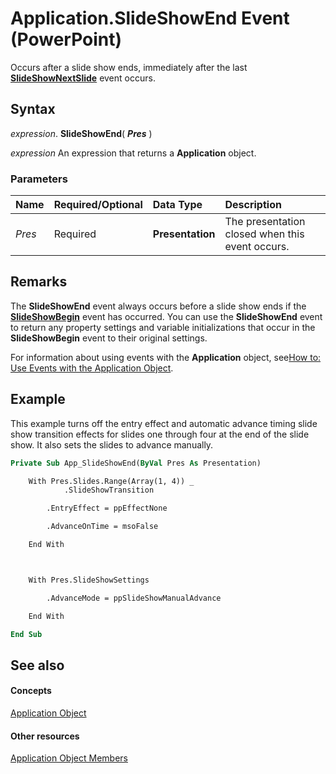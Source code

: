 
# Application.SlideShowEnd Event (PowerPoint)

Occurs after a slide show ends, immediately after the last  **[SlideShowNextSlide](a73d051e-9f53-43bd-1f41-b9111197e464.md)** event occurs.


## Syntax

 _expression_. **SlideShowEnd**( **_Pres_** )

 _expression_ An expression that returns a **Application** object.


### Parameters



|**Name**|**Required/Optional**|**Data Type**|**Description**|
|:-----|:-----|:-----|:-----|
| _Pres_|Required|**Presentation**|The presentation closed when this event occurs.|

## Remarks

The  **SlideShowEnd** event always occurs before a slide show ends if the **[SlideShowBegin](f70ca9cb-11a7-2a81-19bb-36e0b0ca0b97.md)** event has occurred. You can use the **SlideShowEnd** event to return any property settings and variable initializations that occur in the **SlideShowBegin** event to their original settings.

For information about using events with the  **Application** object, see[How to: Use Events with the Application Object](b657ab62-67fa-4eeb-736c-86e31a026c73.md).


## Example

This example turns off the entry effect and automatic advance timing slide show transition effects for slides one through four at the end of the slide show. It also sets the slides to advance manually.


```vb
Private Sub App_SlideShowEnd(ByVal Pres As Presentation)

    With Pres.Slides.Range(Array(1, 4)) _
            .SlideShowTransition

        .EntryEffect = ppEffectNone

        .AdvanceOnTime = msoFalse

    End With



    With Pres.SlideShowSettings

        .AdvanceMode = ppSlideShowManualAdvance

    End With

End Sub
```


## See also


#### Concepts


[Application Object](978c2b99-4271-b953-4283-73b5f3d96f41.md)
#### Other resources


[Application Object Members](7a9042da-ef77-ebba-c872-f736bf486674.md)
